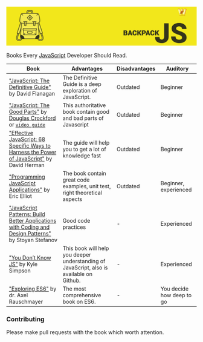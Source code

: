 ![JavaScript BackPack by webman](/img/github-js.jpg?raw=true)

Books Every [JavaScript](https://auth0.com/blog/a-brief-history-of-javascript/) Developer Should Read.

|Book|Advantages|Disadvantages|Auditory|
|-------------------------|-----------|-----------|---------|
|["JavaScript: The Definitive Guide"](http://shop.oreilly.com/product/9780596805531.do) by David Flanagan|The Definitive Guide is a deep exploration of JavaScript.|Outdated|Beginner|
|["JavaScript: The Good Parts"](http://shop.oreilly.com/product/9780596517748.do) by [Douglas Crockford](https://en.wikipedia.org/wiki/Douglas_Crockford) or [`video guide`](https://app.pluralsight.com/player?author=douglas-crockford&name=javascript-good-parts-m3&mode=live&clip=2&course=javascript-good-parts)|This authoritative book contain good and bad parts of Javascript|Outdated|Beginner|
|["Effective JavaScript: 68 Specific Ways to Harness the Power of JavaScript"](http://shop.oreilly.com/product/9780596517748.do) by David Herman|The guide will help you to get a lot of knowledge fast|Outdated|Beginner|
|["Programming JavaScript Applications"](http://shop.oreilly.com/product/9780596517748.do) by Eric Elliot|The book contain great code examples, unit test, right theoretical aspects|Outdated|Beginner, experienced|
|["JavaScript Patterns: Build Better Applications with Coding and Design Patterns"](https://github.com/getify/You-Dont-Know-JS) by Stoyan Stefanov|Good code practices|-|Experienced|
|["You Don’t Know JS"](https://github.com/getify/You-Dont-Know-JS) by Kyle Simpson| This book will help you deeper understanding of JavaScript, also is available on Github.|-|Experienced|
|["Exploring ES6"](http://exploringjs.com/es6/index.html) by dr. Axel Rauschmayer| The most comprehensive book on ES6.|-|You decide how deep to go|

### Contributing
Please make pull requests with the book which worth attention.
